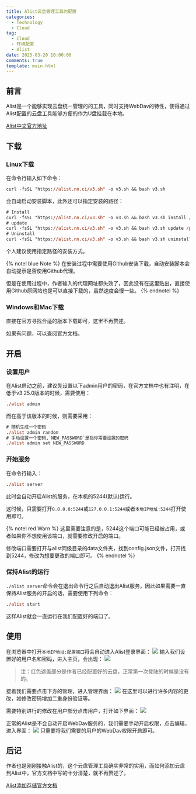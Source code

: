 ```yaml
---
title: Alist云盘管理工具的配置
categories:
  - Technology
  - Cloud
tag:
  - Cloud
  - 环境配置
  - Alist
date: 2025-03-20 10:00:00
comments: true
template: main.html
---
```

## 前言
Alist是一个能够实现云盘统一管理的的工具，同时支持WebDav的特性，使得通过Alist配置的云盘工具能够方便的作为U盘挂载在本地。

[Alist中文官方地址](https://alist.nn.ci/zh/)

## 下载
### Linux下载
在命令行输入如下命令：
```ps
curl -fsSL "https://alist.nn.ci/v3.sh" -o v3.sh && bash v3.sh
```
会自动启动安装脚本，此外还可以指定安装的路径：
```ps
# Install
curl -fsSL "https://alist.nn.ci/v3.sh" -o v3.sh && bash v3.sh install /path_to_alist
# update
curl -fsSL "https://alist.nn.ci/v3.sh" -o v3.sh && bash v3.sh update /path_to_alist
# Uninstall
curl -fsSL "https://alist.nn.ci/v3.sh" -o v3.sh && bash v3.sh uninstall /path_to_alist
```
个人建议使用指定路径的安装方式。

{% notel blue Note %}
在安装过程中需要使用Github安装下载，自动安装脚本会自动提示是否使用Github代理。

但是在使用过程中，作者输入的代理网址都失效了，因此没有在这里贴出，直接使用Github原网站也是可以直接下载的，虽然速度会慢一些。
{% endnotel %}

### Windows和Mac下载
直接在官方寻找合适的版本下载即可，这里不再赘述。

如果有问题，可以查阅官方文档。

## 开启
### 设置用户
在Alist启动之前，建议先设置以下admin用户的密码，在官方文档中也有注明，在低于v3.25.0版本的时候，需要使用：
```ps
./alist admin
```
而在高于该版本的时候，则需要采用：
```ps
# 随机生成一个密码
./alist admin random
# 手动设置一个密码,`NEW_PASSWORD`是指你需要设置的密码
./alist admin set NEW_PASSWORD
```

### 开始服务
在命令行输入：
```ps
./alist server
```
此时会自动开启Alist的服务，在本机的5244(默认)运行。

这时候，只需要打开`0.0.0.0:5244`或`127.0.0.1:5244`或者`本地IP地址:5244`打开使用即可。

{% notel red Warn %}
这里需要注意的是，5244这个端口可能已经被占用，或者如果你不想使用该端口，就需要修改开启的端口。

修改端口需要打开与alist同级目录的data文件夹，找到config.json文件，打开找到5244，修改为想要更改的端口即可。
{% endnotel %}

### 保持Alist的运行
`./alist server`命令会在退出命令行之后自动退出Alist服务，因此如果需要一直保持Alist服务的开启的话，需要使用下列命令：
```ps
./alist start
```
这样Alist就会一直运行在我们配置好的端口了。

## 使用
在浏览器中打开`本地IP地址:配置端口`将会自动进入Alist登录界面：
![](img/4.webp)
输入我们设置好的用户名和密码，进入主页，会出现：
![](img/5.webp)

> 注：红色遮盖部分是作者已经配置好的云盘，正常第一次登陆的时候是没有的。

接着我们需要点击下方的管理，进入管理界面：
![](img/6.webp)
在这里可以进行许多内容的更改，如修改密码增加二重身份验证等。

需要特别进行的修改在用户部分点击用户，打开如下界面：
![](img/7.webp)

正常的Alist是不会自动开启WebDav服务的，我们需要手动开启权限，点击编辑，进入界面：
![](img/8.webp)
只需要将我们需要的用户的WebDav权限开启即可。

## 后记
作者也是刚刚接触Alist的，这个云盘管理工具确实非常的实用，而如何添加云盘到Alist中，官方文档中写的十分清楚，就不再赘述了。

[Alist添加存储官方文档](https://alist.nn.ci/zh/guide/drivers/common.html)
